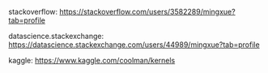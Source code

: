 
stackoverflow: https://stackoverflow.com/users/3582289/mingxue?tab=profile

datascience.stackexchange: https://datascience.stackexchange.com/users/44989/mingxue?tab=profile

kaggle: https://www.kaggle.com/coolman/kernels
